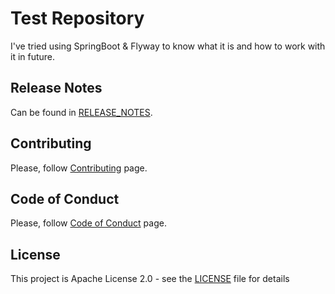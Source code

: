 # Test Repository

I've tried using SpringBoot & Flyway to know what it is and how to work with it in future.

## Release Notes
Can be found in [RELEASE_NOTES](RELEASE_NOTES.md).

## Contributing
Please, follow [Contributing](CONTRIBUTING.md) page.

## Code of Conduct
Please, follow [Code of Conduct](CODE_OF_CONDUCT.md) page.

## License
This project is Apache License 2.0 - see the [LICENSE](LICENSE) file for details
